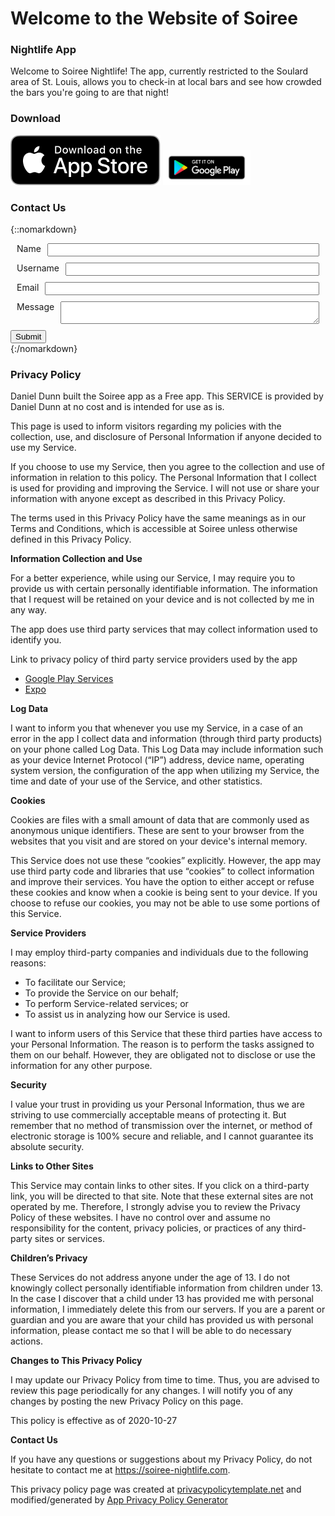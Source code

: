 # Welcome to the Website of Soiree
### Nightlife App
Welcome to Soiree Nightlife! The app, currently restricted to the Soulard area of St. Louis, allows you to check-in at local bars and see how crowded the bars you're going to are that night!

### Download
[<img src="Download_on_the_App_Store_Badge_US-UK_RGB_blk_092917.svg" alt="Download on the App Store">](https://apps.apple.com/us/app/soiree-nightlife/id1537269140)
[<img src="google-play-badge.png" width="140" height="56" style="padding-top:10px;" alt="Download on the Google Play Store">](https://play.google.com/store/apps/details?id=com.dionysus.soiree)

### Contact Us
{::nomarkdown}
  <form action="https://formspree.io/f/mqkgqrbk" method="POST" id="contact-form">
    <div style="display: flex; margin: 10px">
      <label>Name</label>
      <input type="text" name="name" style="width: 100%; margin-left: 10px;">
    </div>
    <div style="display: flex; margin: 10px">
      <label>Username</label>
      <input type="text" name="username" style="width: 100%; margin-left: 10px;">
    </div>
    <div style="display: flex; margin: 10px">
      <label>Email</label>
      <input type="email" name="_replyto" style="width: 100%; margin-left: 10px;">
    </div>
    <div style="display: flex; margin: 10px">
      <label>Message</label>
      <textarea name="message" form="contact-form" style="width: 100%; margin-left: 10px;"></textarea>
    </div>
    <div>
      <input type="submit" value="Submit">
    </div>
  </form>
{:/nomarkdown}

### Privacy Policy

Daniel Dunn built the Soiree app as a Free app. This SERVICE is provided by Daniel Dunn at no cost and is intended for use as is.

This page is used to inform visitors regarding my policies with the collection, use, and disclosure of Personal Information if anyone decided to use my Service.

If you choose to use my Service, then you agree to the collection and use of information in relation to this policy. The Personal Information that I collect is used for providing and improving the Service. I will not use or share your information with anyone except as described in this Privacy Policy.

The terms used in this Privacy Policy have the same meanings as in our Terms and Conditions, which is accessible at Soiree unless otherwise defined in this Privacy Policy.

**Information Collection and Use**

For a better experience, while using our Service, I may require you to provide us with certain personally identifiable information. The information that I request will be retained on your device and is not collected by me in any way.

The app does use third party services that may collect information used to identify you.

Link to privacy policy of third party service providers used by the app

*   [Google Play Services](https://www.google.com/policies/privacy/)
*   [Expo](https://expo.io/privacy)

**Log Data**

I want to inform you that whenever you use my Service, in a case of an error in the app I collect data and information (through third party products) on your phone called Log Data. This Log Data may include information such as your device Internet Protocol (“IP”) address, device name, operating system version, the configuration of the app when utilizing my Service, the time and date of your use of the Service, and other statistics.

**Cookies**

Cookies are files with a small amount of data that are commonly used as anonymous unique identifiers. These are sent to your browser from the websites that you visit and are stored on your device's internal memory.

This Service does not use these “cookies” explicitly. However, the app may use third party code and libraries that use “cookies” to collect information and improve their services. You have the option to either accept or refuse these cookies and know when a cookie is being sent to your device. If you choose to refuse our cookies, you may not be able to use some portions of this Service.

**Service Providers**

I may employ third-party companies and individuals due to the following reasons:

*   To facilitate our Service;
*   To provide the Service on our behalf;
*   To perform Service-related services; or
*   To assist us in analyzing how our Service is used.

I want to inform users of this Service that these third parties have access to your Personal Information. The reason is to perform the tasks assigned to them on our behalf. However, they are obligated not to disclose or use the information for any other purpose.

**Security**

I value your trust in providing us your Personal Information, thus we are striving to use commercially acceptable means of protecting it. But remember that no method of transmission over the internet, or method of electronic storage is 100% secure and reliable, and I cannot guarantee its absolute security.

**Links to Other Sites**

This Service may contain links to other sites. If you click on a third-party link, you will be directed to that site. Note that these external sites are not operated by me. Therefore, I strongly advise you to review the Privacy Policy of these websites. I have no control over and assume no responsibility for the content, privacy policies, or practices of any third-party sites or services.

**Children’s Privacy**

These Services do not address anyone under the age of 13. I do not knowingly collect personally identifiable information from children under 13\. In the case I discover that a child under 13 has provided me with personal information, I immediately delete this from our servers. If you are a parent or guardian and you are aware that your child has provided us with personal information, please contact me so that I will be able to do necessary actions.

**Changes to This Privacy Policy**

I may update our Privacy Policy from time to time. Thus, you are advised to review this page periodically for any changes. I will notify you of any changes by posting the new Privacy Policy on this page.

This policy is effective as of 2020-10-27

**Contact Us**

If you have any questions or suggestions about my Privacy Policy, do not hesitate to contact me at https://soiree-nightlife.com.

This privacy policy page was created at [privacypolicytemplate.net](https://privacypolicytemplate.net) and modified/generated by [App Privacy Policy Generator](https://app-privacy-policy-generator.firebaseapp.com/)
